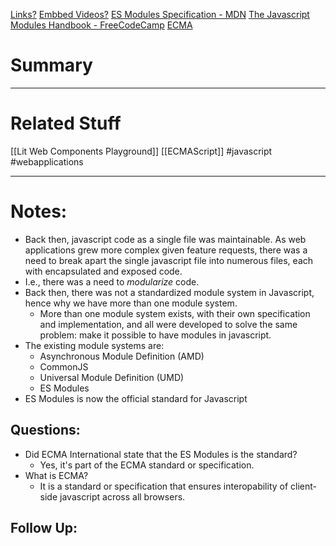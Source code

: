 [Links?](#)
[Embbed Videos?](#)
[ES Modules Specification - MDN](https://developer.mozilla.org/en-US/docs/Web/JavaScript/Guide/Modules)
[The Javascript Modules Handbook - FreeCodeCamp](https://www.freecodecamp.org/news/javascript-es-modules-and-module-bundlers/)
[ECMA](https://en.wikipedia.org/wiki/ECMAScript)
# Summary

----
# Related Stuff
[[Lit Web Components Playground]]
[[ECMAScript]]
#javascript 
#webapplications 

----
# Notes:
- Back then, javascript code as a single file was maintainable. As web applications grew more complex given feature requests, there was a need to break apart the single javascript file into numerous files, each with encapsulated and exposed code.
- I.e., there was a need to *modularize* code.
- Back then, there was not a standardized module system in Javascript, hence why we have more than one module system.
	- More than one module system exists, with their own specification and implementation, and all were developed to solve the same problem: make it possible to have modules in javascript.
- The existing module systems are: 
	- Asynchronous Module Definition (AMD) 
	- CommonJS
	- Universal Module Definition (UMD)
	- ES Modules
- ES Modules is now the official standard for Javascript

## Questions:
- Did ECMA International state that the ES Modules is the standard?
	- Yes, it's part of the ECMA standard or specification.
- What is ECMA?
	- It is a standard or specification that ensures interopability of client-side javascript across all browsers.

## Follow Up:

